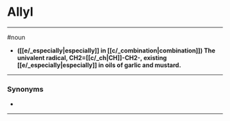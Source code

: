 # Allyl
---
#noun
- **([[e/_especially|especially]] in [[c/_combination|combination]]) The univalent radical, CH2=[[c/_ch|CH]]-CH2-, existing [[e/_especially|especially]] in oils of garlic and mustard.**
---
### Synonyms
- 
---

